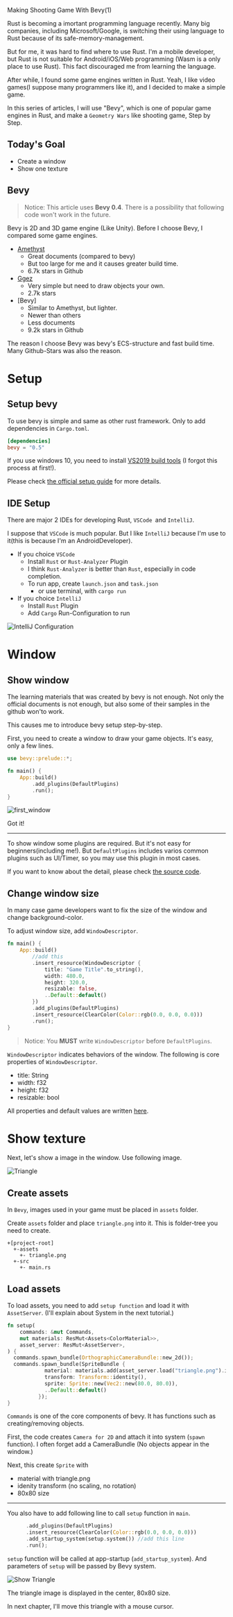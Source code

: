 
Making Shooting Game With Bevy(1)

Rust is becoming a imortant programming language recently. Many big companies, including Microsoft/Google, is switching their using language to Rust because of its safe-memory-management. 

But for me, it was hard to find where to use Rust. I'm a mobile developer, but Rust is not suitable for Android/iOS/Web programming (Wasm is a only place to use Rust). This fact discouraged me from learning the language.

After while, I found some game engines written in Rust. Yeah, I like video games(I suppose many programmers like it), and I decided to make a simple game.

In this series of articles, I will use "Bevy", which is one of popular game engines in Rust, and make a `Geometry Wars` like shooting game, Step by Step.

<!-- more -->

## Today's Goal

* Create a window
* Show one texture

## Bevy

> Notice: This article uses **Bevy 0.4**. There is a possibility that following code won't work in the future.

Bevy is 2D and 3D game engine (Like Unity). Before I choose Bevy, I compared some game engines.

* [Amethyst](https://amethyst.rs/)
  * Great documents (compared to bevy)
  * But too large for me and it causes greater build time.
  * 6.7k stars in Github
* [Ggez](https://ggez.rs/)
  * Very simple but need to draw objects your own.
  * 2.7k stars
* [Bevy]
  * Similar to Amethyst, but lighter.
  * Newer than others
  * Less documents
  * 9.2k stars in Github

The reason I choose Bevy was bevy's ECS-structure and fast build time. Many Github-Stars was also the reason.

# Setup

## Setup bevy

To use bevy is simple and same as other rust framework.  Only to add dependencies in `Cargo.toml`.

```toml
[dependencies]
bevy = "0.5"
```

If you use windows 10, you need to install [VS2019 build tools](https://visualstudio.microsoft.com/thank-you-downloading-visual-studio/?sku=BuildTools&rel=16)  (I forgot this process at first!).

Please check [the official setup guide](https://bevyengine.org/learn/book/getting-started/setup/) for more details.

## IDE Setup

There are major 2 IDEs for developing Rust, `VSCode `and `IntelliJ`.

I suppose that `VSCode` is much popular. But I like `IntelliJ` because I'm use to it(this is because I'm an AndroidDeveloper). 

* If you choice `VSCode`
  * Install `Rust` or `Rust-Analyzer` Plugin
  * I think `Rust-Analyzer` is better than `Rust`, especially in code completion.
  * To run app, create `launch.json` and `task.json`
    * or use terminal, with `cargo run` 
* If you choice `IntelliJ`
  * Install `Rust` Plugin
  * Add `Cargo` Run-Configuration to run
  
![IntelliJ Configuration](images/tutorial01_configuration.png)

# Window

## Show window

The learning materials that was created by bevy is not enough. Not only the official documents is not enough, but also some of their samples in the github won'to work.

This causes me to introduce bevy setup step-by-step.

First, you need to create a window to draw your game objects. It's easy, only a few lines.

```rust
use bevy::prelude::*;

fn main() {
    App::build()
        .add_plugins(DefaultPlugins)
        .run();
}
```

![first_window](images/tutorial01_window.png)

Got it!

----------------------

To show window some plugins are required. But it's not easy for beginners(including me!). But `DefaultPlugins` includes varios common plugins such as UI/Timer, so you may use this plugin in most cases.

If you want to know about the detail, please check [the source code](https://docs.rs/bevy_internal/0.4.0/src/bevy_internal/default_plugins.rs.html).

## Change window size

In many case game developers want to fix the size of the window and change background-color.

To adjust window size, add `WindowDescriptor`.

```rust
fn main() {
    App::build()
        //add this    
        .insert_resource(WindowDescriptor {
            title: "Game Title".to_string(),
            width: 480.0,
            height: 320.0,
            resizable: false,
            ..Default::default()
        })
        .add_plugins(DefaultPlugins)
        .insert_resource(ClearColor(Color::rgb(0.0, 0.0, 0.0)))
        .run();
}
```

> Notice: You **MUST** write `WindowDescriptor` before `DefaultPlugins`.

`WindowDescriptor` indicates behaviors of the window. The following is core properties of `WindowDescriptor`.

* title: String
* width: f32
* height: f32
* resizable: bool

All properties and default values are written [here](https://docs.rs/bevy_window/0.4.0/src/bevy_window/window.rs.html#335).


# Show texture

Next, let's show a image in the window. Use following image.

![Triangle](../assets/triangle.png)

## Create assets

In `Bevy`, images used in your game must be placed in `assets` folder.

Create `assets` folder and place `triangle.png` into it. This is folder-tree you need to create.

```
+[project-root]
  +-assets
    +- triangle.png
  +-src
    +- main.rs
```

## Load assets

To load assets, you need to add `setup function` and load it with `AssetServer`. (I'll explain about System in the next tutorial.)

```rust
fn setup(
    commands: &mut Commands,
    mut materials: ResMut<Assets<ColorMaterial>>,
    asset_server: ResMut<AssetServer>,
) {
  commands.spawn_bundle(OrthographicCameraBundle::new_2d());
  commands.spawn_bundle(SpriteBundle {
            material: materials.add(asset_server.load("triangle.png").into()),
            transform: Transform::identity(),
            sprite: Sprite::new(Vec2::new(80.0, 80.0)),
            ..Default::default()
          });
}
```

`Commands` is one of the core components of bevy. It has functions such as creating/removing objects.

First, the code creates `Camera for 2D` and attach it into system (`spawn` function). I often forget add a CameraBundle (No objects appear in the window.)

Next, this create `Sprite` with

 * material with triangle.png
 * idenity transform (no scaling, no rotation)
 * 80x80 size

---------------------

You also have to add following line to call `setup` function in `main`.

```rust
      .add_plugins(DefaultPlugins)
      .insert_resource(ClearColor(Color::rgb(0.0, 0.0, 0.0)))
      .add_startup_system(setup.system()) //add this line
      .run();
```

`setup` function will be called at app-startup (`add_startup_system`). And parameters of `setup` will be passed by Bevy system.

![Show Triangle](./images/tutorial01_triangle.png)

The triangle image is displayed in the center, 80x80 size.

In next chapter, I'll move this triangle with a mouse cursor.




